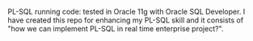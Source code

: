 PL-SQL running code: tested in Oracle 11g with Oracle SQL Developer. I have created this repo for enhancing my PL-SQL skill and it consists of "how we can implement PL-SQL in real time enterprise project?".
